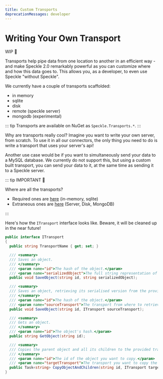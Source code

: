 ```yaml
---
title: Custom Transports
deprecationMessages: developer
---
```


<Banner />

# Writing Your Own Transport

WIP 🚧

Transports help pipe data from one location to another in an efficient way - and make Speckle 2.0 remarkably powerful as you can customize where and how this data goes to. This allows you, as a developer, to even use Speckle "without Speckle".

We currently have a couple of transports scaffolded:

- in memory
- sqlite
- disk
- remote (speckle server)
- mongodb (experimental)

::: tip
Transports are available on NuGet as `Speckle.Transports.*`.
:::

Why are transports really cool? Imagine you want to write your own server, from scratch. To use it in all our connectors, the only thing you need to do is write a transport that uses your server's api!

Another use case would be if you want to simultaneously send your data to a MySQL database. We currently do not support this, but using a custom built transport, you can send your data to it, at the same time as sending it to a Speckle server.

::: tip IMPORTANT 🙌

Where are all the transports?

- Required ones are [here](https://github.com/specklesystems/speckle-sharp/tree/master/Core/Core/Transports) (in-memory, sqlite)
- Extraneous ones are [here](https://github.com/specklesystems/speckle-sharp/tree/master/Core/Transports) (Server, Disk, MongoDB)

:::

Here's how the `ITransport` interface looks like. Beware, it will be cleaned up in the near future!

```cs
public interface ITransport
{
  public string TransportName { get; set; }

  /// <summary>
  /// Saves an object.
  /// </summary>
  /// <param name="id">The hash of the object.</param>
  /// <param name="serializedObject">The full string representation of the object.</param>
  public void SaveObject(string id, string serializedObject);

  /// <summary>
  /// Saves an object, retrieving its serialised version from the provided transport.
  /// </summary>
  /// <param name="id">The hash of the object.</param>
  /// <param name="sourceTransport">The transport from where to retrieve it.</param>
  public void SaveObject(string id, ITransport sourceTransport);

  /// <summary>
  /// Gets an object.
  /// </summary>
  /// <param name="id">The object's hash.</param>
  public string GetObject(string id);

  /// <summary>
  /// Copies the parent object and all its children to the provided transport.
  /// </summary>
  /// <param name="id">The id of the object you want to copy.</param>
  /// <param name="targetTransport">The transport you want to copy the object to.</param>
  public Task<string> CopyObjectAndChildren(string id, ITransport targetTransport);
}
```

